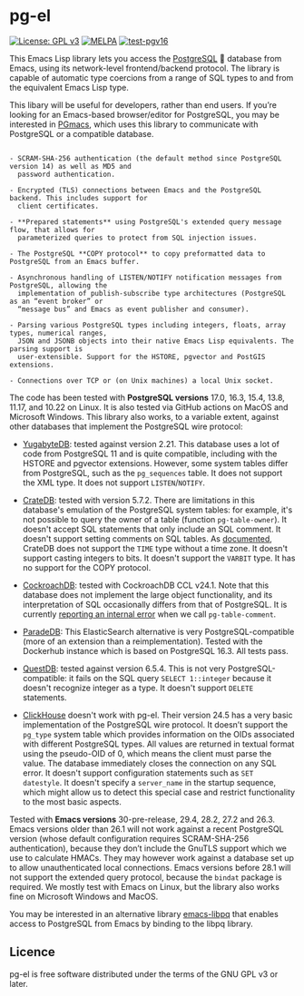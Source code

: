 # pg-el

[![License: GPL v3](https://img.shields.io/badge/License-GPL%20v3-blue.svg)](https://www.gnu.org/licenses/gpl-3.0.html) 
[![MELPA](https://melpa.org/packages/pg-badge.svg)](https://melpa.org/#/pg) 
[![test-pgv16](https://github.com/emarsden/pg-el/workflows/test-pgv16/badge.svg)](https://github.com/emarsden/pg-el/workflows/test-pgv16/badge.svg)

This Emacs Lisp library lets you access the [PostgreSQL](https://www.postgresql.org/) 🐘 database
from Emacs, using its network-level frontend/backend protocol. The library is capable of automatic
type coercions from a range of SQL types to and from the equivalent Emacs Lisp type.

This libary will be useful for developers, rather than end users. If you’re looking for an
Emacs-based browser/editor for PostgreSQL, you may be interested in
[PGmacs](https://github.com/emarsden/pgmacs/), which uses this library to communicate with
PostgreSQL or a compatible database.


~~~admonish note title="Supported features"

- SCRAM-SHA-256 authentication (the default method since PostgreSQL version 14) as well as MD5 and
  password authentication.

- Encrypted (TLS) connections between Emacs and the PostgreSQL backend. This includes support for
  client certificates.

- **Prepared statements** using PostgreSQL's extended query message flow, that allows for 
  parameterized queries to protect from SQL injection issues.

- The PostgreSQL **COPY protocol** to copy preformatted data to PostgreSQL from an Emacs buffer.

- Asynchronous handling of LISTEN/NOTIFY notification messages from PostgreSQL, allowing the
  implementation of publish-subscribe type architectures (PostgreSQL as an “event broker” or
  “message bus” and Emacs as event publisher and consumer).

- Parsing various PostgreSQL types including integers, floats, array types, numerical ranges, 
  JSON and JSONB objects into their native Emacs Lisp equivalents. The parsing support is
  user-extensible. Support for the HSTORE, pgvector and PostGIS extensions.

- Connections over TCP or (on Unix machines) a local Unix socket.
~~~

The code has been tested with **PostgreSQL versions** 17.0, 16.3, 15.4, 13.8, 11.17, and 10.22 on
Linux. It is also tested via GitHub actions on MacOS and Microsoft Windows. This library also works,
to a variable extent, against other databases that implement the PostgreSQL wire protocol:

- [YugabyteDB](https://yugabyte.com/): tested against version 2.21. This database uses a lot of
  code from PostgreSQL 11 and is quite compatible, including with the HSTORE and pgvector
  extensions. However, some system tables differ from PostgreSQL, such as the `pg_sequences` table.
  It does not support the XML type. It does not support `LISTEN`/`NOTIFY`.

- [CrateDB](https://crate.io/): tested with version 5.7.2. There are limitations in this database's
  emulation of the PostgreSQL system tables: for example, it's not possible to query the owner of a
  table (function `pg-table-owner`). It doesn't accept SQL statements that only include an SQL
  comment. It doesn't support setting comments on SQL tables. As
  [documented](https://cratedb.com/docs/crate/reference/en/latest/interfaces/postgres.html), CrateDB
  does not support the `TIME` type without a time zone. It doesn't support casting integers to bits.
  It doesn't support the `VARBIT` type. It has no support for the COPY protocol.

- [CockroachDB](https://github.com/cockroachdb/cockroach): tested with CockroachDB CCL v24.1. Note
  that this database does not implement the large object functionality, and its interpretation of
  SQL occasionally differs from that of PostgreSQL. It is currently [reporting an internal
  error](https://github.com/cockroachdb/cockroach/issues/104009) when we call `pg-table-comment`.

- [ParadeDB](https://www.paradedb.com/): This ElasticSearch alternative is very
  PostgreSQL-compatible (more of an extension than a reimplementation). Tested with the Dockerhub
  instance which is based on PostgreSQL 16.3. All tests pass.

- [QuestDB](https://questdb.io/): tested against version 6.5.4. This is not very
  PostgreSQL-compatible: it fails on the SQL query `SELECT 1::integer` because it doesn't recognize
  integer as a type. It doesn't support `DELETE` statements.

- [ClickHouse](https://clickhouse.com/) doesn't work with pg-el. Their version 24.5 has a very basic
  implementation of the PostgreSQL wire protocol. It doesn’t support the `pg_type` system table
  which provides information on the OIDs associated with different PostgreSQL types. All values are
  returned in textual format using the pseudo-OID of 0, which means the client must parse the value.
  The database immediately closes the connection on any SQL error. It doesn't support configuration
  statements such as `SET datestyle`. It doesn't specify a `server_name` in the startup sequence,
  which might allow us to detect this special case and restrict functionality to the most basic
  aspects.


Tested with **Emacs versions** 30-pre-release, 29.4, 28.2, 27.2 and 26.3. Emacs versions older than
26.1 will not work against a recent PostgreSQL version (whose default configuration requires
SCRAM-SHA-256 authentication), because they don’t include the GnuTLS support which we use to
calculate HMACs. They may however work against a database set up to allow unauthenticated local
connections. Emacs versions before 28.1 will not support the extended query protocol, because the
`bindat` package is required. We mostly test with Emacs on Linux, but the library also works fine on
Microsoft Windows and MacOS.

You may be interested in an alternative library [emacs-libpq](https://github.com/anse1/emacs-libpq)
that enables access to PostgreSQL from Emacs by binding to the libpq library.



## Licence

pg-el is free software distributed under the terms of the GNU GPL v3 or later.
